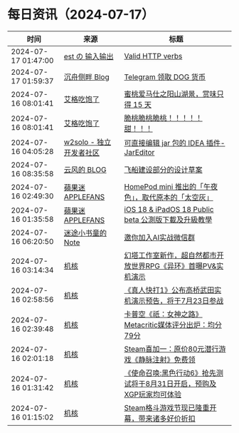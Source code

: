 ﻿# 每日资讯（2024-07-17）

|时间|来源|标题|
|---|---|---|
|2024-07-17 01:47:00|[est の 输入输出](https://blog.est.im/rss)|[Valid HTTP verbs](https://blog.est.im/2024/stdout-14)|
|2024-07-17 01:59:37|[沉舟侧畔 Blog](https://springwood.me/feed/)|[Telegram 领取 DOG 货币](https://springwood.me/telegram-get-dogs/)|
|2024-07-16 08:01:41|[艾格吃饱了](https://feedpress.me/wx-aigechibaole)|[蜜桃爱马仕之阳山湖景，赏味只得 15 天](http://mp.weixin.qq.com/s?__biz=MjM5NTYxODQyMA%3D%3D&mid=2653456188&idx=2&sn=5dedbff6f34f8c8439b9f99100b5b588)|
|2024-07-16 08:01:41|[艾格吃饱了](https://feedpress.me/wx-aigechibaole)|[脆桃脆桃脆桃！！！！！甜！！！](http://mp.weixin.qq.com/s?__biz=MjM5NTYxODQyMA%3D%3D&mid=2653456188&idx=1&sn=5fcc36df1e2c5a9d688154d777bf9e8a)|
|2024-07-16 04:05:28|[w2solo - 独立开发者社区](https://w2solo.com/topics/feed)|[可直接编辑 jar 包的 IDEA 插件-JarEditor](https://w2solo.com/topics/4774)|
|2024-07-16 08:35:58|[云风的 BLOG](http://blog.codingnow.com/atom.xml)|[飞船建设部分的设计草案](https://blog.codingnow.com/2024/07/building_system.html)|
|2024-07-16 02:49:30|[蘋果迷 APPLEFANS](https://applefans.today/feed/)|[HomePod mini 推出的「午夜色」，取代原本的「太空灰」](https://applefans.today/2024-07-homepod-mini-in-midnight/)|
|2024-07-16 01:35:58|[蘋果迷 APPLEFANS](https://applefans.today/feed/)|[iOS 18 & iPadOS 18 Public beta 公測版下載及升級教學](https://applefans.today/2024-ios-18-public-beta/)|
|2024-07-16 06:20:50|[迷途小书童的Note](https://xugaoxiang.com/feed)|[邀你加入AI实战微信群](https://xugaoxiang.com/2024/07/16/ai-wechat-group/)|
|2024-07-16 03:14:34|[机核](https://www.gcores.com/rss)|[幻塔工作室新作，超自然都市开放世界RPG《异环》首曝PV&实机演示](https://www.gcores.com/articles/185034)|
|2024-07-16 02:58:56|[机核](https://www.gcores.com/rss)|[《真人快打1》公布高桥武田实机演示预告，将于7月23日参战](https://www.gcores.com/articles/185032)|
|2024-07-16 02:39:48|[机核](https://www.gcores.com/rss)|[卡普空《祇：女神之路》Metacritic媒体评分出炉：均分79分](https://www.gcores.com/articles/185029)|
|2024-07-16 02:01:18|[机核](https://www.gcores.com/rss)|[Steam喜加一：原价80元潜行游戏《静脉注射》免费领](https://www.gcores.com/articles/185030)|
|2024-07-16 01:31:42|[机核](https://www.gcores.com/rss)|[《使命召唤:黑色行动6》抢先测试将于8月31日开启，预购及XGP玩家均可体验](https://www.gcores.com/articles/185026)|
|2024-07-16 01:15:02|[机核](https://www.gcores.com/rss)|[Steam格斗游戏节现已隆重开幕，带来诸多好价折扣](https://www.gcores.com/articles/185025)|
